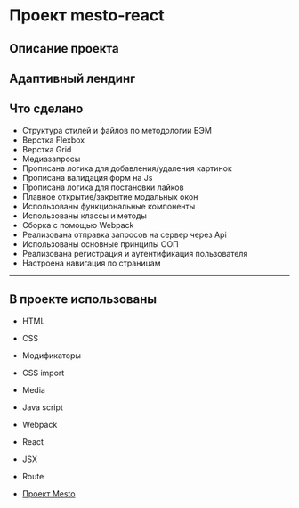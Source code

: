 # Проект mesto-react

## Описание проекта 
Адаптивный лендинг
------
## Что сделано
* Структура стилей и файлов по методологии БЭМ
* Верстка Flexbox
* Верстка Grid
* Медиазапросы
* Прописана логика для добавления/удаления картинок
* Прописана валидация форм на Js
* Прописана логика для постановки лайков
* Плавное открытие/закрытие модальных окон
* Использованы функциональные компоненты
* Использованы классы и методы
* Сборка с помощью Webpack
* Реализована отправка запросов на сервер через Api
* Использованы основные принципы ООП
* Реализована регистрация и аутентификация пользователя
* Настроена навигация по страницам
------
## В проекте использованы
* HTML
* CSS
* Модификаторы
* CSS import
* Media
* Java script
* Webpack
* React
* JSX
* Route

* <a href="https://pumpkinpancake.github.io/mesto-react/" target="blank">Проект Mesto </a> 
